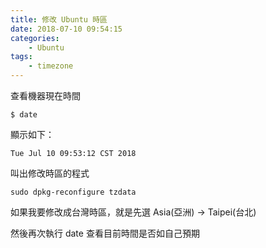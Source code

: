 ```yaml
---
title: 修改 Ubuntu 時區
date: 2018-07-10 09:54:15
categories:
    - Ubuntu
tags:
    - timezone
---
```


查看機器現在時間

```
$ date
```

顯示如下：

```
Tue Jul 10 09:53:12 CST 2018
```

叫出修改時區的程式

```
sudo dpkg-reconfigure tzdata
```

如果我要修改成台灣時區，就是先選 Asia(亞洲) -> Taipei(台北)

然後再次執行 date 查看目前時間是否如自己預期